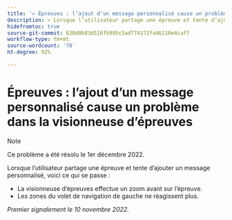 ```yaml
---
title: '« Épreuves : l’ajout d’un message personnalisé cause un problème dans la visionneuse d’épreuves »'
description: « Lorsque l’utilisateur partage une épreuve et tente d’ajouter un message personnalisé, des problèmes surviennent. »
hidefromtoc: true
source-git-commit: 638d0b83d516fb995c5ad774172fa46210e4caf7
workflow-type: tm+mt
source-wordcount: '78'
ht-degree: 92%

---
```



# Épreuves : l’ajout d’un message personnalisé cause un problème dans la visionneuse d’épreuves

<!--This is on both the WF and WFP TOCs-->

>[!NOTE]
>
>Ce problème a été résolu le 1er décembre 2022.

Lorsque l’utilisateur partage une épreuve et tente d’ajouter un message personnalisé, voici ce qui se passe :

* La visionneuse d’épreuves effectue un zoom avant sur l’épreuve.
* Les zones du volet de navigation de gauche ne réagissent plus.

_Premier signalement le 10 novembre 2022._

